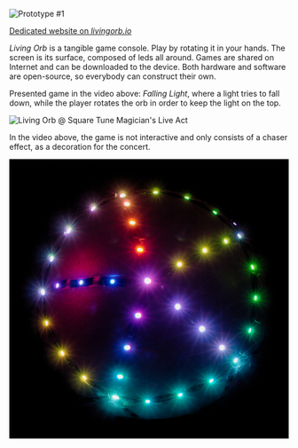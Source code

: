 ![Prototype #1](https://www.youtube.com/embed/QD9XmR1_nS0 "iframe,16:9")

[Dedicated website on *livingorb.io*](http://livingorb.io "button")

*Living Orb* is a tangible game console. Play by rotating it in your hands. The screen is its surface, composed of leds all around. Games are shared on Internet and can be downloaded to the device. Both hardware and software are open-source, so everybody can construct their own.

Presented game in the video above: *Falling Light*, where a light tries to fall down, while the player rotates the orb in order to keep the light on the top.

![Living Orb @ Square Tune Magician's Live Act](https://www.youtube.com/embed/AF4qWRQ7MlE "iframe,16:9")

In the video above, the game is not interactive and only consists of a chaser effect, as a decoration for the concert.

![Living Orb](living-orb-dark.jpg "halfwidth")
